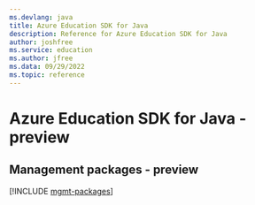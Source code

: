 ```yaml
---
ms.devlang: java
title: Azure Education SDK for Java
description: Reference for Azure Education SDK for Java
author: joshfree
ms.service: education
ms.author: jfree
ms.data: 09/29/2022
ms.topic: reference
---
```

# Azure Education SDK for Java - preview

## Management packages - preview
[!INCLUDE [mgmt-packages](education-mgmt-index.md)]